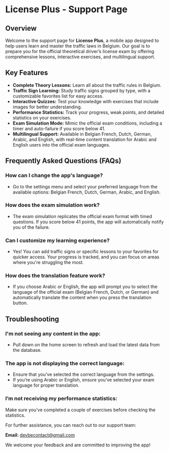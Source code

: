 # License Plus - Support Page

## Overview
Welcome to the support page for **License Plus**, a mobile app designed to help users learn and master the traffic laws in Belgium. Our goal is to prepare you for the official theoretical driver’s license exam by offering comprehensive lessons, interactive exercises, and multilingual support.

## Key Features
- **Complete Theory Lessons:** Learn all about the traffic rules in Belgium.
- **Traffic Sign Learning:** Study traffic signs grouped by type, with a customizable favorites list for easy access.
- **Interactive Quizzes:** Test your knowledge with exercises that include images for better understanding.
- **Performance Statistics:** Track your progress, weak points, and detailed statistics on your exercises.
- **Exam Simulation Mode:** Mimic the official exam conditions, including a timer and auto-failure if you score below 41.
- **Multilingual Support:** Available in Belgian French, Dutch, German, Arabic, and English, with real-time content translation for Arabic and English users into the official exam languages.

## Frequently Asked Questions (FAQs)

### How can I change the app's language?
- Go to the settings menu and select your preferred language from the available options: Belgian French, Dutch, German, Arabic, and English.

### How does the exam simulation work?
- The exam simulation replicates the official exam format with timed questions. If you score below 41 points, the app will automatically notify you of the failure.

### Can I customize my learning experience?
- Yes! You can add traffic signs or specific lessons to your favorites for quicker access. Your progress is tracked, and you can focus on areas where you're struggling the most.

### How does the translation feature work?
- If you choose Arabic or English, the app will prompt you to select the language of the official exam (Belgian French, Dutch, or German) and automatically translate the content when you press the translation button.

## Troubleshooting

### I'm not seeing any content in the app:
- Pull down on the home screen to refresh and load the latest data from the database.

### The app is not displaying the correct language:
- Ensure that you’ve selected the correct language from the settings.
- If you’re using Arabic or English, ensure you’ve selected your exam language for proper translation.

### I’m not receiving my performance statistics:
Make sure you’ve completed a couple of exercises before checking the statistics.

For further assistance, you can reach out to our support team:

**Email:** devbecontact@gmail.com

We welcome your feedback and are committed to improving the app!
